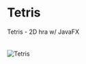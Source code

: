 # Tetris
Tetris - 2D hra w/ JavaFX
<br><br><br>
![Tetris](https://user-images.githubusercontent.com/90755402/206665118-99f3730c-2ccf-482c-a615-30a33b36a886.png)
